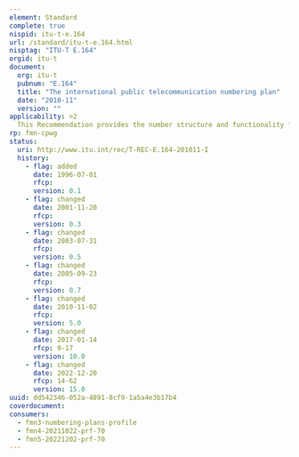 ```yaml
---
element: Standard
complete: true
nispid: itu-t-e.164
url: /standard/itu-t-e.164.html
nisptag: "ITU-T E.164"
orgid: itu-t
document:
  org: itu-t
  pubnum: "E.164"
  title: "The international public telecommunication numbering plan"
  date: "2010-11"
  version: ""
applicability: >2
  This Recommendation provides the number structure and functionality for the four categories of numbers used for international public telecommunication  geographic areas, global services, Networks and Groups of Countries (GoC). For each of the categories, it details the components of the numbering structure and the digit analysis required to successfully route the calls. Annex A provides additional information on the structure and function of international public telecommunication numbers (hereafter referred to as international E.164-numbers). Annex B provides information on network identification, service parameters, calling/connected line identity, dialling procedures and addressing for geographic-based ISDN calls. Specific E.164-based applications, which differ in usage, are defined in separate Recommendations.
rp: fmn-cpwg
status:
  uri: http://www.itu.int/rec/T-REC-E.164-201011-I
  history: 
    - flag: added
      date: 1996-07-01
      rfcp: 
      version: 0.1
    - flag: changed
      date: 2001-11-20
      rfcp: 
      version: 0.3
    - flag: changed
      date: 2003-07-31
      rfcp: 
      version: 0.5
    - flag: changed
      date: 2005-09-23
      rfcp: 
      version: 0.7
    - flag: changed
      date: 2010-11-02
      rfcp: 
      version: 5.0
    - flag: changed
      date: 2017-01-14
      rfcp: 9-17
      version: 10.0
    - flag: changed
      date: 2022-12-20
      rfcp: 14-62
      version: 15.0
uuid: dd542346-052a-4891-8cf9-1a5a4e3b17b4
coverdocument:
consumers:
  - fmn3-numbering-plans-profile
  - fmn4-20211022-prf-70
  - fmn5-20221202-prf-70
---
```

